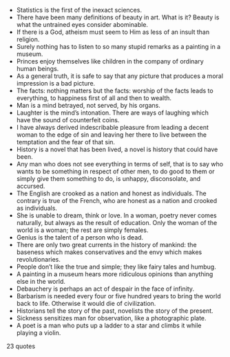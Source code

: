  - Statistics is the first of the inexact sciences.
 - There have been many definitions of beauty in art. What is it? Beauty is what the untrained eyes consider abominable.
 - If there is a God, atheism must seem to Him as less of an insult than religion.
 - Surely nothing has to listen to so many stupid remarks as a painting in a museum.
 - Princes enjoy themselves like children in the company of ordinary human beings.
 - As a general truth, it is safe to say that any picture that produces a moral impression is a bad picture.
 - The facts: nothing matters but the facts: worship of the facts leads to everything, to happiness first of all and then to wealth.
 - Man is a mind betrayed, not served, by his organs.
 - Laughter is the mind’s intonation. There are ways of laughing which have the sound of counterfeit coins.
 - I have always derived indescribable pleasure from leading a decent woman to the edge of sin and leaving her there to live between the temptation and the fear of that sin.
 - History is a novel that has been lived, a novel is history that could have been.
 - Any man who does not see everything in terms of self, that is to say who wants to be something in respect of other men, to do good to them or simply give them something to do, is unhappy, disconsolate, and accursed.
 - The English are crooked as a nation and honest as individuals. The contrary is true of the French, who are honest as a nation and crooked as individuals.
 - She is unable to dream, think or love. In a woman, poetry never comes naturally, but always as the result of education. Only the woman of the world is a woman; the rest are simply females.
 - Genius is the talent of a person who is dead.
 - There are only two great currents in the history of mankind: the baseness which makes conservatives and the envy which makes revolutionaries.
 - People don’t like the true and simple; they like fairy tales and humbug.
 - A painting in a museum hears more ridiculous opinions than anything else in the world.
 - Debauchery is perhaps an act of despair in the face of infinity.
 - Barbarism is needed every four or five hundred years to bring the world back to life. Otherwise it would die of civilization.
 - Historians tell the story of the past, novelists the story of the present.
 - Sickness sensitizes man for observation, like a photographic plate.
 - A poet is a man who puts up a ladder to a star and climbs it while playing a violin.

23 quotes
